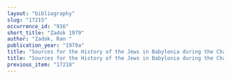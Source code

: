 ```yaml
---
layout: "bibliography"
slug: "17215"
occurrence_id: "916"
short_title: "Zadok 1979"
author: "Zadok, Ran "
publication_year: "1979a"
title: "Sources for the History of the Jews in Babylonia during the Chaldean and Achaemenian Periods"
title: "Sources for the History of the Jews in Babylonia during the Chaldean and Achaemenian Periods"
previous_item: "17218"
---
```

